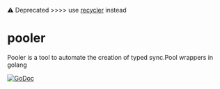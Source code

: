 :warning: Deprecated >>>> use [recycler](/recycler) instead

# pooler
Pooler is a tool to automate the creation of typed sync.Pool wrappers in golang

[![GoDoc](https://godoc.org/github.com/azr/generators/pooler?status.png)](https://godoc.org/github.com/azr/generators/pooler)
